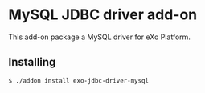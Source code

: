 # MySQL JDBC driver add-on

This add-on package a MySQL driver for eXo Platform.

## Installing

```
$ ./addon install exo-jdbc-driver-mysql
```
